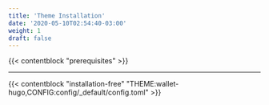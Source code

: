 ```yaml
---
title: 'Theme Installation'
date: '2020-05-10T02:54:40-03:00'
weight: 1
draft: false
---
```


{{< contentblock "prerequisites" >}}

---

{{< contentblock "installation-free" "THEME:wallet-hugo,CONFIG:config/_default/config.toml" >}}
